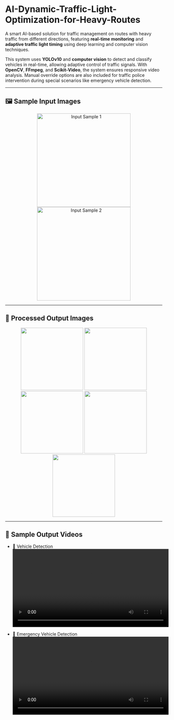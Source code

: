 # AI-Dynamic-Traffic-Light-Optimization-for-Heavy-Routes

A smart AI-based solution for traffic management on routes with heavy traffic from different directions, featuring **real-time monitoring** and **adaptive traffic light timing** using deep learning and computer vision techniques.

This system uses **YOLOv10** and **computer vision** to detect and classify vehicles in real-time, allowing adaptive control of traffic signals. With **OpenCV**, **FFmpeg**, and **Scikit-Video**, the system ensures responsive video analysis. Manual override options are also included for traffic police intervention during special scenarios like emergency vehicle detection.

---

## 🖼️ Sample Input Images

<p align="center">
  <img src="images/input_sample1.jpg" alt="Input Sample 1" width="300">
  <img src="images/input_sample2.jpg" alt="Input Sample 2" width="300">
</p>

---

## 🧪 Processed Output Images

<p align="center">
  <img src="processed_cars.png" width="200">
  <img src="processed_test1.jpg" width="200">
  <img src="processed_test2.png" width="200">
  <img src="processed_test4.png" width="200">
  <img src="processed_test5.png" width="200">
</p>

---

## 🎥 Sample Output Videos

- 🔵 Vehicle Detection  
  <video width="500" controls>
    <source src="videos/vehicle_detection.mp4" type="video/mp4">
    Your browser does not support the video tag.
  </video>

- 🔴 Emergency Vehicle Detection  
  <video width="500" controls>
    <source src="videos/emergency_detection.mp4" type="video/mp4">
    Your browser does not support the video tag.
  </video>
